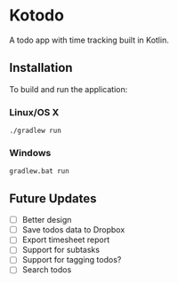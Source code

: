 # Kotodo
A todo app with time tracking built in Kotlin.

## Installation
To build and run the application:

### Linux/OS X
```
./gradlew run
```

### Windows
```
gradlew.bat run
```

## Future Updates
- [ ] Better design
- [ ] Save todos data to Dropbox
- [ ] Export timesheet report
- [ ] Support for subtasks
- [ ] Support for tagging todos?
- [ ] Search todos